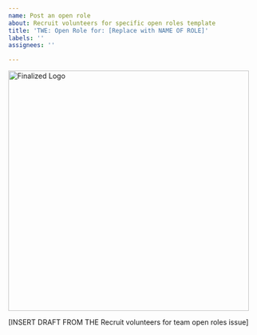 ```yaml
---
name: Post an open role
about: Recruit volunteers for specific open roles template
title: 'TWE: Open Role for: [Replace with NAME OF ROLE]'
labels: ''
assignees: ''

---
```


<img width="482" alt="Finalized Logo" src="https://user-images.githubusercontent.com/29762834/165822892-edadce5d-9c69-42e1-80d3-ec18e7b37fa4.png">

[INSERT DRAFT FROM THE Recruit volunteers for team open roles issue]

